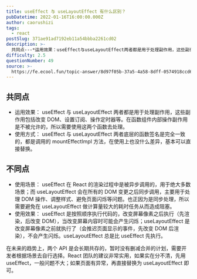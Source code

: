 ```yaml
---
title: useEffect 与 useLayoutEffect 有什么区别？
pubDatetime: 2022-01-16T16:00:00.000Z
author: caorushizi
tags:
  - react
postSlug: 371ae91ad7192eb11a54bbba2261cd02
description: >-
  共同点---*运用效果：useEffect与useLayoutEffect两者都是用于处理副作用，这些副作用包括改变DOM、设置订阅、操作定时器等。在函数组件内部操作副作用是不被允许的，所以需要使用这
difficulty: 2.5
questionNumber: 49
source: >-
  https://fe.ecool.fun/topic-answer/8d97f05b-37a5-4a58-8dff-0574918ccd67?orderBy=updateTime&order=desc&tagId=13
---
```


## 共同点

- 运用效果： useEffect 与 useLayoutEffect 两者都是用于处理副作用，这些副作用包括改变 DOM、设置订阅、操作定时器等。在函数组件内部操作副作用是不被允许的，所以需要使用这两个函数去处理。
- 使用方式： useEffect 与 useLayoutEffect 两者底层的函数签名是完全一致的，都是调用的 mountEffectImpl 方法，在使用上也没什么差异，基本可以直接替换。

## 不同点

- 使用场景： useEffect 在 React 的渲染过程中是被异步调用的，用于绝大多数场景；而 useLayoutEffect 会在所有的 DOM 变更之后同步调用，主要用于处理 DOM 操作、调整样式、避免页面闪烁等问题。也正因为是同步处理，所以需要避免在 useLayoutEffect 做计算量较大的耗时任务从而造成阻塞。
- 使用效果： useEffect 是按照顺序执行代码的，改变屏幕像素之后执行（先渲染，后改变 DOM），当改变屏幕内容时可能会产生闪烁；useLayoutEffect 是改变屏幕像素之前就执行了（会推迟页面显示的事件，先改变 DOM 后渲染），不会产生闪烁。useLayoutEffect 总是比 useEffect 先执行。

在未来的趋势上，两个 API 是会长期共存的，暂时没有删减合并的计划，需要开发者根据场景去自行选择。React 团队的建议非常实用，如果实在分不清，先用 useEffect，一般问题不大；如果页面有异常，再直接替换为 useLayoutEffect 即可。

